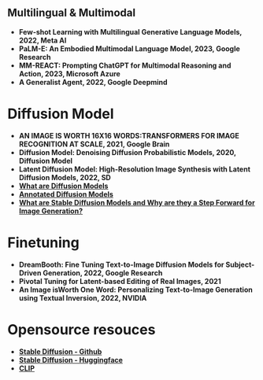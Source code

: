 
## Multilingual & Multimodal

- **Few-shot Learning with Multilingual Generative Language Models, 2022, Meta AI**
- **PaLM-E: An Embodied Multimodal Language Model, 2023, Google Research**
- **MM-REACT: Prompting ChatGPT for Multimodal Reasoning and Action, 2023, Microsoft Azure**
- **A Generalist Agent, 2022, Google Deepmind**

# Diffusion Model 
- **AN IMAGE IS WORTH 16X16 WORDS:TRANSFORMERS FOR IMAGE RECOGNITION AT SCALE, 2021, Google Brain**
- **Diffusion Model: Denoising Diffusion Probabilistic Models, 2020, Diffusion Model**
- **Latent Diffusion Model: High-Resolution Image Synthesis with Latent Diffusion Models, 2022, SD**
- **[What are Diffusion Models](https://lilianweng.github.io/posts/2021-07-11-diffusion-models/)**
- **[Annotated Diffusion Models](https://huggingface.co/blog/annotated-diffusion)**
- **[What are Stable Diffusion Models and Why are they a Step Forward for Image Generation?](https://towardsdatascience.com/what-are-stable-diffusion-models-and-why-are-they-a-step-forward-for-image-generation-aa1182801d46)**

# Finetuning
- **DreamBooth: Fine Tuning Text-to-Image Diffusion Models for Subject-Driven Generation, 2022, Google Research**
- **Pivotal Tuning for Latent-based Editing of Real Images, 2021**
- **An Image isWorth One Word: Personalizing Text-to-Image Generation using Textual Inversion, 2022, NVIDIA**

# Opensource resouces
- **[Stable Diffusion - Github](https://github.com/CompVis/stable-diffusion)**
- **[Stable Diffusion - Huggingface](https://huggingface.co/blog/stable_diffusion)**
- **[CLIP](https://github.com/openai/CLIP)**